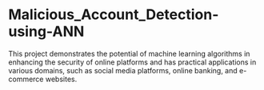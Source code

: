 # Malicious_Account_Detection-using-ANN
This project demonstrates the potential of machine learning algorithms in enhancing the security of online platforms and has practical applications in various domains, such as social media platforms, online banking, and e-commerce websites.
